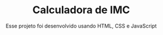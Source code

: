 <h1 align="center">Calculadora de IMC</h1>

<p align="center">
Esse projeto foi desenvolvido usando HTML, CSS e JavaScript <br/>
</p>